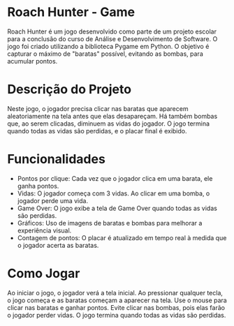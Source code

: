 # Roach Hunter - Game
Roach Hunter é um jogo desenvolvido como parte de um projeto escolar para a conclusão do curso de Análise e Desenvolvimento de Software. O jogo foi criado utilizando a biblioteca Pygame em Python. O objetivo é capturar o máximo de "baratas" possível, evitando as bombas, para acumular pontos.

# Descrição do Projeto
Neste jogo, o jogador precisa clicar nas baratas que aparecem aleatoriamente na tela antes que elas desapareçam. Há também bombas que, ao serem clicadas, diminuem as vidas do jogador. O jogo termina quando todas as vidas são perdidas, e o placar final é exibido.

# Funcionalidades
- Pontos por clique: Cada vez que o jogador clica em uma barata, ele ganha pontos.
- Vidas: O jogador começa com 3 vidas. Ao clicar em uma bomba, o jogador perde uma vida.
- Game Over: O jogo exibe a tela de Game Over quando todas as vidas são perdidas.
- Gráficos: Uso de imagens de baratas e bombas para melhorar a experiência visual.
- Contagem de pontos: O placar é atualizado em tempo real à medida que o jogador acerta as baratas.

# Como Jogar
Ao iniciar o jogo, o jogador verá a tela inicial.
Ao pressionar qualquer tecla, o jogo começa e as baratas começam a aparecer na tela.
Use o mouse para clicar nas baratas e ganhar pontos.
Evite clicar nas bombas, pois elas farão o jogador perder vidas.
O jogo termina quando todas as vidas são perdidas.
